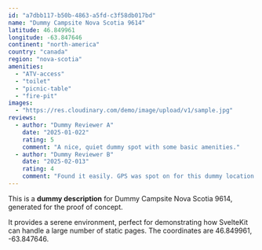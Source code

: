 ```yaml
---
id: "a7dbb117-b50b-4863-a5fd-c3f58db017bd"
name: "Dummy Campsite Nova Scotia 9614"
latitude: 46.849961
longitude: -63.847646
continent: "north-america"
country: "canada"
region: "nova-scotia"
amenities:
  - "ATV-access"
  - "toilet"
  - "picnic-table"
  - "fire-pit"
images:
  - "https://res.cloudinary.com/demo/image/upload/v1/sample.jpg"
reviews:
  - author: "Dummy Reviewer A"
    date: "2025-01-022"
    rating: 5
    comment: "A nice, quiet dummy spot with some basic amenities."
  - author: "Dummy Reviewer B"
    date: "2025-02-013"
    rating: 4
    comment: "Found it easily. GPS was spot on for this dummy location."
---
```


This is a **dummy description** for Dummy Campsite Nova Scotia 9614, generated for the proof of concept.

It provides a serene environment, perfect for demonstrating how SvelteKit can handle a large number of static pages. The coordinates are 46.849961, -63.847646.
